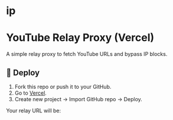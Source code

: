 
# ip

# YouTube Relay Proxy (Vercel)

A simple relay proxy to fetch YouTube URLs and bypass IP blocks.

## 🚀 Deploy

1. Fork this repo or push it to your GitHub.
2. Go to [Vercel](https://vercel.com).
3. Create new project → Import GitHub repo → Deploy.

Your relay URL will be:
